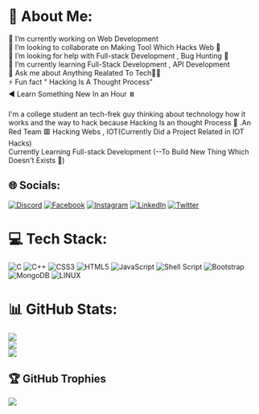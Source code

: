 # 💫 About Me:
🔭 I’m currently working on Web Development <br>👯 I’m looking to collaborate on Making Tool Which Hacks Web 🙂<br>🤝 I’m looking for help with Full-stack Development , Bug Hunting 🐞<br>🌱 I’m currently learning Full-Stack Development , API Development <br>💬 Ask me about Anything Realated To Tech🧑‍💻<br>⚡ Fun fact " Hacking Is A Thought Process"<br>◀️ Learn Something New In an Hour ⏸️<br><br>I'm a college student an tech-frek guy thinking about technology how it works and the way to hack because Hacking Is an thought Process 💭 .An Red Team 🟥 Hacking Webs , IOT(Currently Did a Project Related in IOT Hacks)<br>Currently Learning Full-stack Development (--To Build New Thing Which Doesn't Exists 🙂)


## 🌐 Socials:
[![Discord](https://img.shields.io/badge/Discord-%237289DA.svg?logo=discord&logoColor=white)](https://discord.gg/https://discord.gg/xknzpwRj) [![Facebook](https://img.shields.io/badge/Facebook-%231877F2.svg?logo=Facebook&logoColor=white)](https://facebook.com/ ) [![Instagram](https://img.shields.io/badge/Instagram-%23E4405F.svg?logo=Instagram&logoColor=white)](https://instagram.com/https://www.instagram.com/invites/contact/?i=1xd387nzqykbv&utm_content=o3o1ppq) [![LinkedIn](https://img.shields.io/badge/LinkedIn-%230077B5.svg?logo=linkedin&logoColor=white)](https://linkedin.com/in/https://www.linkedin.com/in/-aro-barath-chandru--12725622a) [![Twitter](https://img.shields.io/badge/Twitter-%231DA1F2.svg?logo=Twitter&logoColor=white)](https://twitter.com/@mello_abc) 

# 💻 Tech Stack:
![C](https://img.shields.io/badge/c-%2300599C.svg?style=plastic&logo=c&logoColor=white) ![C++](https://img.shields.io/badge/c++-%2300599C.svg?style=plastic&logo=c%2B%2B&logoColor=white) ![CSS3](https://img.shields.io/badge/css3-%231572B6.svg?style=plastic&logo=css3&logoColor=white) ![HTML5](https://img.shields.io/badge/html5-%23E34F26.svg?style=plastic&logo=html5&logoColor=white) ![JavaScript](https://img.shields.io/badge/javascript-%23323330.svg?style=plastic&logo=javascript&logoColor=%23F7DF1E) ![Shell Script](https://img.shields.io/badge/shell_script-%23121011.svg?style=plastic&logo=gnu-bash&logoColor=white) ![Bootstrap](https://img.shields.io/badge/bootstrap-%23563D7C.svg?style=plastic&logo=bootstrap&logoColor=white) ![MongoDB](https://img.shields.io/badge/MongoDB-%234ea94b.svg?style=plastic&logo=mongodb&logoColor=white) ![LINUX](https://img.shields.io/badge/Linux-FCC624?style=plastic&logo=linux&logoColor=black)
# 📊 GitHub Stats:
![](https://github-readme-stats.vercel.app/api?username=cyber-bytezz&theme=tokyonight&hide_border=false&include_all_commits=false&count_private=false)<br/>
![](https://github-readme-streak-stats.herokuapp.com/?user=cyber-bytezz&theme=tokyonight&hide_border=false)<br/>
![](https://github-readme-stats.vercel.app/api/top-langs/?username=cyber-bytezz&theme=tokyonight&hide_border=false&include_all_commits=false&count_private=false&layout=compact)

## 🏆 GitHub Trophies
![](https://github-profile-trophy.vercel.app/?username=cyber-bytezz&theme=onestar&no-frame=false&no-bg=true&margin-w=4)

 
